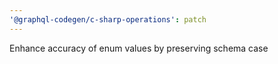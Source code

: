 ```yaml
---
'@graphql-codegen/c-sharp-operations': patch
---
```


Enhance accuracy of enum values by preserving schema case
